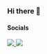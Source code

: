 ### Hi there 👋

<!--
**kunal-gandhre/kunal-gandhre** is a ✨ _special_ ✨ repository because its `README.md` (this file) appears on your GitHub profile.

Here are some ideas to get you started:

- 🔭 I’m currently working on ...
- 🌱 I’m currently learning ...
- 👯 I’m looking to collaborate on ...
- 🤔 I’m looking for help with ...
- 💬 Ask me about ...
- 📫 How to reach me: ...
- 😄 Pronouns: ...
- ⚡ Fun fact: ...
-->

<h4> Socials</h4>
<div>

  
<!--   linkedin -->
  <a href="https://www.linkedin.com/in/kunal-gandhre">
    <img src="https://img.shields.io/badge/-Linkedin-%230e76a8?style=for-the-badge&logo=linkedin&logoColor=white"/>
  </a>
  
<!--   twitter -->
  <a href="https://twitter.com/gandhre">
    <img src="https://img.shields.io/badge/-twitter-%2300acee?style=for-the-badge&logo=twitter&logoColor=white"/>
  </a>
  
</div>


